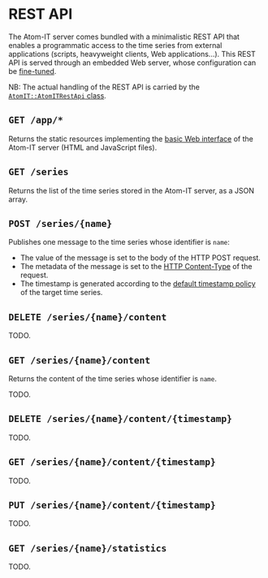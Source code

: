 REST API
========

The Atom-IT server comes bundled with a minimalistic REST API that
enables a programmatic access to the time series from external
applications (scripts, heavyweight clients, Web applications...).
This REST API is served through an embedded Web server, whose
configuration can be
[fine-tuned](Configuration.md#web-server-parameters).

NB: The actual handling of the REST API is carried by the
[`AtomIT::AtomITRestApi` class](../Applications/AtomITRestApi.cpp).


## `GET /app/*`

Returns the static resources implementing the [basic Web
interface](QuickStart.md#plot-the-time-series) of the Atom-IT server
(HTML and JavaScript files).


## `GET /series`

Returns the list of the time series stored in the Atom-IT server,
as a JSON array.


## `POST /series/{name}`

Publishes one message to the time series whose identifier is
`name`:

 * The value of the message is set to the body of the HTTP POST
   request.
 * The metadata of the message is set to the [HTTP
   Content-Type](https://developer.mozilla.org/en-US/docs/Web/HTTP/Headers/Content-Type)
   of the request.
 * The timestamp is generated according to the [default timestamp
   policy](Configuration.md#timestamps-policy) of the target time series.


## `DELETE /series/{name}/content`

TODO.


## `GET /series/{name}/content`

Returns the content of the time series whose identifier is `name`.

TODO.


## `DELETE /series/{name}/content/{timestamp}`

TODO.


## `GET /series/{name}/content/{timestamp}`

TODO.


## `PUT /series/{name}/content/{timestamp}`

TODO.


## `GET /series/{name}/statistics`

TODO.

